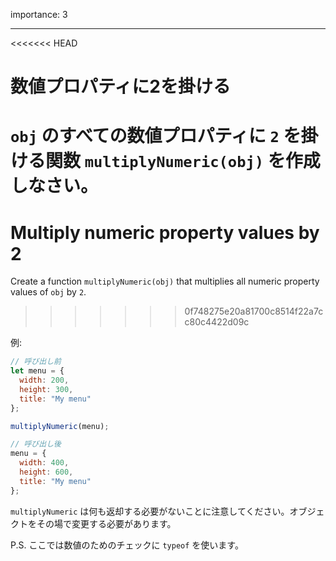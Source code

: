 importance: 3

---

<<<<<<< HEAD
# 数値プロパティに2を掛ける

`obj` のすべての数値プロパティに `2` を掛ける関数 `multiplyNumeric(obj)` を作成しなさい。
=======
# Multiply numeric property values by 2

Create a function `multiplyNumeric(obj)` that multiplies all numeric property values of `obj` by `2`.
>>>>>>> 0f748275e20a81700c8514f22a7cc80c4422d09c

例:

```js
// 呼び出し前
let menu = {
  width: 200,
  height: 300,
  title: "My menu"
};

multiplyNumeric(menu);

// 呼び出し後
menu = {
  width: 400,
  height: 600,
  title: "My menu"
};
```

`multiplyNumeric` は何も返却する必要がないことに注意してください。オブジェクトをその場で変更する必要があります。

P.S. ここでは数値のためのチェックに `typeof` を使います。
